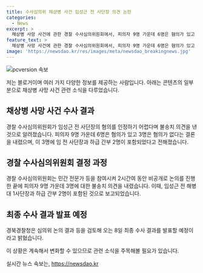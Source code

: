 ```yaml
---
title: 수사심의위 채상병 사건 임성근 전 사단장 의견 논란
categories:
  - News
excerpt: >
  채상병 사망 사건에 관한 경찰 수사심의위원회에서, 피의자 9명 가운데 6명은 혐의가 있고 3명은 혐의가 없다는 결론이 내려졌습니다. 이 중에는 임성근 전 사단장과 하급 간부 2명도 포함된 것으로 전해졌습니다. 경찰은 심의위 결과를 검토한 뒤 8일 최종 수사 결과를 발표할 예정입니다.
feature_text: >
  채상병 사망 사건에 관한 경찰 수사심의위원회에서, 피의자 9명 가운데 6명은 혐의가 있고 3명은 혐의가 없다는 결론이 내려졌습니다. 이 중에는 임성근 전 사단장과 하급 간부 2명도 포함된 것으로 전해졌습니다. 경찰은 심의위 결과를 검토한 뒤 8일 최종 수사 결과를 발표할 예정입니다.
image: 'https://newsdao.kr/res/images/meta/newsdao_breakingnews.jpg'
---
```


<p><img src="https://newsdao.kr/res/images/meta/newsdao_breakingnews.jpg" alt="pcversion 속보" /></p>

<p>저는 블로거이며 여러 가지 다양한 정보를 제공하는 사람입니다. 아래는 콘텐츠의 일부분으로 채상병 사망 사건 관련 소식을 다루었습니다.</p>

<h2 data-ke-size="size26">채상병 사망 사건 수사 결과</h2>

<p data-ke-size="size16">경찰 수사심의위원회가 임성근 전 사단장의 혐의를 인정하기 어렵다며 불송치 의견을 낸 것으로 알려졌습니다. 피의자 9명 가운데 6명은 혐의가 있고 3명은 혐의가 없다는 결론을 내렸으며, 이 3명에 임 전 사단장과 하급 간부 2명이 포함되었다고 전해졌습니다.</p>

<h2 data-ke-size="size26">경찰 수사심의위원회 결정 과정</h2>

<p data-ke-size="size16">경찰 수사심의위원회는 민간 전문가 등을 참여시켜 2시간여 동안 비공개로 논의를 진행한 끝에 피의자 9명 가운데 3명에 대한 불송치 의견을 내렸습니다. 이때, 임성근 전 해병대 1사단장과 하급 간부 2명이 포함된 것으로 보고되었습니다.</p>

<h2 data-ke-size="size26">최종 수사 결과 발표 예정</h2>

<p data-ke-size="size16">경북경찰청은 심의위 논의 결과 등을 검토해 오는 8일 최종 수사 결과를 발표할 예정이라고 밝혔습니다.</p>

<p>이 상황은 계속해서 변화할 수 있으므로 관련 소식을 주목해볼 필요가 있습니다.</p>
실시간 뉴스 속보는, <a href="https://newsdao.kr" rel="dofollow">https://newsdao.kr</a>


